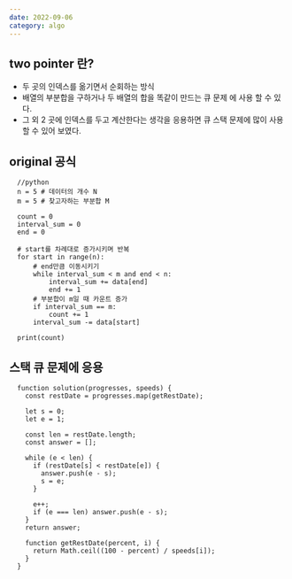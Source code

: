 ```yaml
---
date: 2022-09-06
category: algo
---
```


## two pointer 란?

- 두 곳의 인덱스를 옮기면서 순회하는 방식
- 배열의 부분합을 구하거나 두 배열의 합을 똑같이 만드는 큐 문제 에 사용 할 수 있다.
- 그 외 2 곳에 인덱스를 두고 계산한다는 생각을 응용하면 큐 스택 문제에 많이 사용 할 수 있어 보였다.

## original 공식

```
  //python
  n = 5 # 데이터의 개수 N
  m = 5 # 찾고자하는 부분합 M

  count = 0
  interval_sum = 0
  end = 0

  # start를 차례대로 증가시키며 반복
  for start in range(n):
      # end만큼 이동시키기
      while interval_sum < m and end < n:
          interval_sum += data[end]
          end += 1
      # 부분합이 m일 때 카운트 증가
      if interval_sum == m:
          count += 1
      interval_sum -= data[start]

  print(count)
```

## 스택 큐 문제에 응용

```
  function solution(progresses, speeds) {
    const restDate = progresses.map(getRestDate);

    let s = 0;
    let e = 1;

    const len = restDate.length;
    const answer = [];

    while (e < len) {
      if (restDate[s] < restDate[e]) {
        answer.push(e - s);
        s = e;
      }

      e++;
      if (e === len) answer.push(e - s);
    }
    return answer;

    function getRestDate(percent, i) {
      return Math.ceil((100 - percent) / speeds[i]);
    }
  }

```
